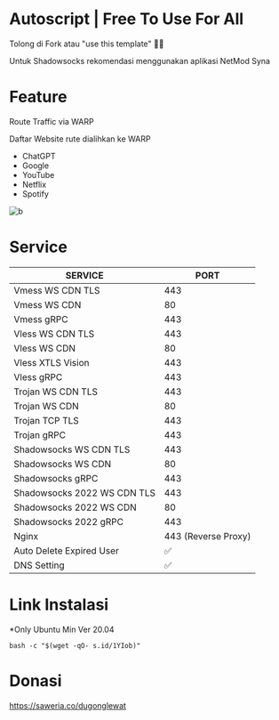 # Autoscript | Free To Use For All
Tolong di Fork atau "use this template" 🙏🙏

Untuk Shadowsocks rekomendasi menggunakan aplikasi NetMod Syna

# Feature

Route Traffic via WARP

Daftar Website rute dialihkan ke WARP
- ChatGPT
- Google
- YouTube
- Netflix
- Spotify

![b](https://raw.githubusercontent.com/dugong-lewat/autoscript2/main/Screenshot_20240127-232739%7E2.png)

# Service
|  SERVICE  |  PORT  |
|---------- |--------|
| Vmess WS CDN TLS | 443 |
| Vmess WS CDN | 80 |
| Vmess gRPC  | 443 |
| Vless WS CDN TLS  | 443 |
| Vless WS CDN  | 80 |
| Vless XTLS Vision  | 443 |
| Vless gRPC  | 443 |
| Trojan WS CDN TLS  | 443 |
| Trojan WS CDN | 80 |
| Trojan TCP TLS| 443 |
| Trojan gRPC  | 443 |
| Shadowsocks WS CDN TLS | 443 |
| Shadowsocks WS CDN | 80 |
| Shadowsocks gRPC  | 443 |
| Shadowsocks 2022 WS CDN TLS | 443 |
| Shadowsocks 2022 WS CDN | 80 |
| Shadowsocks 2022 gRPC  | 443 |
| Nginx| 443 (Reverse Proxy) |
| Auto Delete Expired User| ✅ |
| DNS Setting | ✅ |

# Link Instalasi
*Only Ubuntu Min Ver 20.04
```
bash -c "$(wget -qO- s.id/1YIob)"
```
# Donasi

https://saweria.co/dugonglewat
